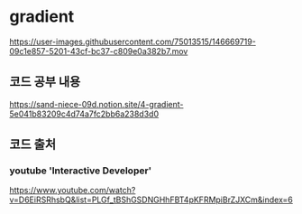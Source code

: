# gradient

https://user-images.githubusercontent.com/75013515/146669719-09c1e857-5201-43cf-bc37-c809e0a382b7.mov


## 코드 공부 내용
https://sand-niece-09d.notion.site/4-gradient-5e041b83209c4d74a7fc2bb6a238d3d0


## 코드 출처
### youtube 'Interactive Developer'
https://www.youtube.com/watch?v=D6EiRSRhsbQ&list=PLGf_tBShGSDNGHhFBT4pKFRMpiBrZJXCm&index=6

